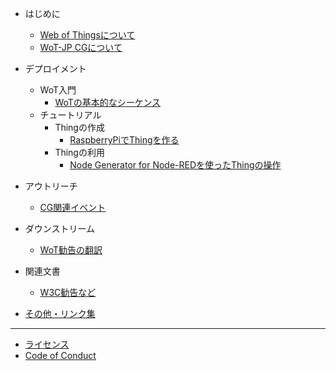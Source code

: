 - はじめに
  - [Web of Thingsについて](about.md)
  - [WoT-JP CGについて](aboutcg.md)

- デプロイメント
  - WoT入門
    - [WoTの基本的なシーケンス](basicsequence.md)
  - チュートリアル
    - Thingの作成
      - [RaspberryPiでThingを作る](raspithing.md)
    - Thingの利用
      - [Node Generator for Node-REDを使ったThingの操作](nodegen-tutorial.md)

- アウトリーチ
  - [CG関連イベント](event.md)

- ダウンストリーム
  - [WoT勧告の翻訳](translation.md)

- 関連文書
  - [W3C勧告など](recs.md)

- [その他・リンク集](misc.md)

---

- [ライセンス](LICENSE.md)
- [Code of Conduct](CODE_OF_CONDUCT.md)

